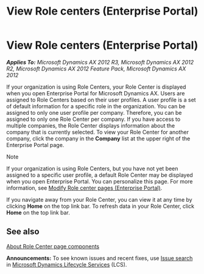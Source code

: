 ﻿---
title: View Role centers (Enterprise Portal)
TOCTitle: View Role centers
ms:assetid: 08604025-8c2b-4a11-a449-9342dcfeaaa6
ms:mtpsurl: https://technet.microsoft.com/en-us/library/Hh242117(v=AX.60)
ms:contentKeyID: 36055972
ms.date: 04/18/2014
mtps_version: v=AX.60
---

# View Role centers (Enterprise Portal) 


_**Applies To:** Microsoft Dynamics AX 2012 R3, Microsoft Dynamics AX 2012 R2, Microsoft Dynamics AX 2012 Feature Pack, Microsoft Dynamics AX 2012_

If your organization is using Role Centers, your Role Center is displayed when you open Enterprise Portal for Microsoft Dynamics AX. Users are assigned to Role Centers based on their user profiles. A user profile is a set of default information for a specific role in the organization. You can be assigned to only one user profile per company. Therefore, you can be assigned to only one Role Center per company. If you have access to multiple companies, the Role Center displays information about the company that is currently selected. To view your Role Center for another company, click the company in the **Company** list at the upper right of the Enterprise Portal page.


> [!NOTE]
> <P>If your organization is using Role Centers, but you have not yet been assigned to a specific user profile, a default Role Center may be displayed when you open Enterprise Portal. You can personalize this page. For more information, see <A href="modify-role-center-pages-enterprise-portal.md">Modify Role center pages (Enterprise Portal)</A>.</P>



If you navigate away from your Role Center, you can view it at any time by clicking **Home** on the top link bar. To refresh data in your Role Center, click **Home** on the top link bar.

## See also

[About Role Center page components](about-role-center-page-components.md)

  
**Announcements:** To see known issues and recent fixes, use [Issue search](http://go.microsoft.com/fwlink/?linkid=389258) in [Microsoft Dynamics Lifecycle Services](http://go.microsoft.com/fwlink/?linkid=306505) (LCS).


